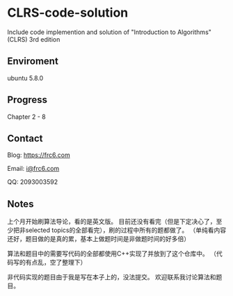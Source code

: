 # CLRS-code-solution

Include code implemention and solution of "Introduction to Algorithms" (CLRS) 3rd edition

## Enviroment

ubuntu 5.8.0

## Progress

Chapter 2 - 8

## Contact

Blog: https://frc6.com

Email: i@frc6.com

QQ: 2093003592

## Notes

上个月开始刷算法导论，看的是英文版。
目前还没有看完（但是下定决心了，至少把非selected topics的全部看完），刷的过程中所有的题都做了。
（单纯看内容还好，题目做的是真的累，基本上做题时间是非做题时间的好多倍）

算法和题目中的需要写代码的全部都使用C++实现了并放到了这个仓库中。
（代码写的有点乱，空了整理下）

非代码实现的题目由于我是写在本子上的，没法提交。
欢迎联系我讨论算法和题目。

